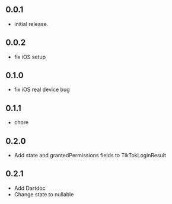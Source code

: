 ## 0.0.1

* initial release.

## 0.0.2

* fix iOS setup

## 0.1.0

* fix iOS real device bug

## 0.1.1

* chore

## 0.2.0

* Add state and grantedPermissions fields to TikTokLoginResult

## 0.2.1

* Add Dartdoc
* Change state to nullable